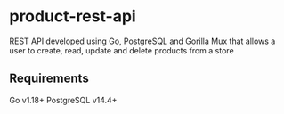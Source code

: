 # product-rest-api
REST API developed using Go, PostgreSQL and Gorilla Mux that allows a user to create, read, update and delete products from a store

## Requirements
Go v1.18+
PostgreSQL v14.4+
